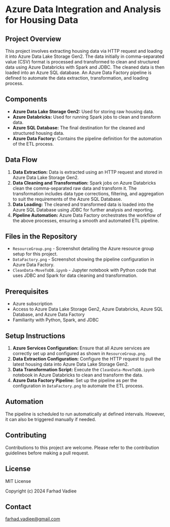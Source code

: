 # Azure Data Integration and Analysis for Housing Data

## Project Overview
This project involves extracting housing data via HTTP request and loading it into Azure Data Lake Storage Gen2. The data initially in comma-separated value (CSV) format is processed and transformed to clean and structured data using Azure Databricks with Spark and JDBC. The cleaned data is then loaded into an Azure SQL database. An Azure Data Factory pipeline is defined to automate the data extraction, transformation, and loading process.

## Components
- **Azure Data Lake Storage Gen2:** Used for storing raw housing data.
- **Azure Databricks:** Used for running Spark jobs to clean and transform data.
- **Azure SQL Database:** The final destination for the cleaned and structured housing data.
- **Azure Data Factory:** Contains the pipeline definition for the automation of the ETL process.

## Data Flow
1. **Data Extraction:** Data is extracted using an HTTP request and stored in Azure Data Lake Storage Gen2.
2. **Data Cleaning and Transformation:** Spark jobs on Azure Databricks clean the comma-separated raw data and transform it. The transformation includes data type corrections, filtering, and aggregation to suit the requirements of the Azure SQL Database.
3. **Data Loading:** The cleaned and transformed data is loaded into the Azure SQL Database using JDBC for further analysis and reporting.
4. **Pipeline Automation:** Azure Data Factory orchestrates the workflow of the above processes, ensuring a smooth and automated ETL pipeline.

## Files in the Repository
- `ResourceGroup.png` - Screenshot detailing the Azure resource group setup for this project.
- `DataFactory.png` - Screenshot showing the pipeline configuration in Azure Data Factory.
- `CleanData-MoveToDB.ipynb` - Jupyter notebook with Python code that uses JDBC and Spark for data cleaning and transformation.

## Prerequisites
- Azure subscription
- Access to Azure Data Lake Storage Gen2, Azure Databricks, Azure SQL Database, and Azure Data Factory
- Familiarity with Python, Spark, and JDBC

## Setup Instructions
1. **Azure Services Configuration:** Ensure that all Azure services are correctly set up and configured as shown in `ResourceGroup.png`.
2. **Data Extraction Configuration:** Configure the HTTP request to pull the latest housing data into Azure Data Lake Storage Gen2.
3. **Data Transformation Script:** Execute the `CleanData-MoveToDB.ipynb` notebook in Azure Databricks to clean and transform the data.
4. **Azure Data Factory Pipeline:** Set up the pipeline as per the configuration in `DataFactory.png` to automate the ETL process.


## Automation
The pipeline is scheduled to run automatically at defined intervals. However, it can also be triggered manually if needed.

## Contributing
Contributions to this project are welcome. Please refer to the contribution guidelines before making a pull request.

## License

MIT License

Copyright (c) 2024 Farhad Vadiee

## Contact
farhad.vadiee@gmail.com